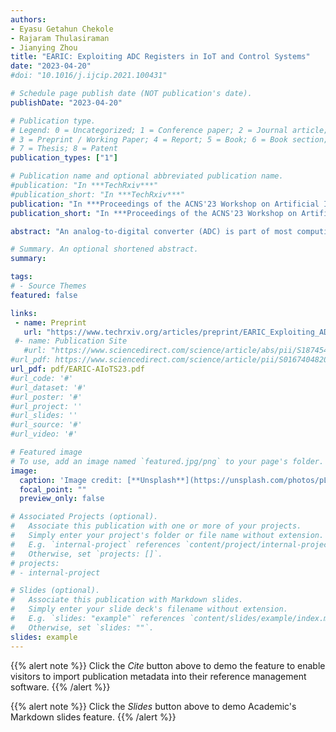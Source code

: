 ```yaml
---
authors:
- Eyasu Getahun Chekole
- Rajaram Thulasiraman
- Jianying Zhou
title: "EARIC: Exploiting ADC Registers in IoT and Control Systems"
date: "2023-04-20"
#doi: "10.1016/j.ijcip.2021.100431"

# Schedule page publish date (NOT publication's date).
publishDate: "2023-04-20"

# Publication type.
# Legend: 0 = Uncategorized; 1 = Conference paper; 2 = Journal article;
# 3 = Preprint / Working Paper; 4 = Report; 5 = Book; 6 = Book section;
# 7 = Thesis; 8 = Patent
publication_types: ["1"]

# Publication name and optional abbreviated publication name.
#publication: "In ***TechRxiv***"
#publication_short: "In ***TechRxiv***"
publication: "In ***Proceedings of the ACNS'23 Workshop on Artificial Intelligence and Industrial IoT Security (AIoTS'23)***, Springer"
publication_short: "In ***Proceedings of the ACNS'23 Workshop on Artificial Intelligence and Industrial IoT Security (AIoTS'23)***, Springer"

abstract: "An analog-to-digital converter (ADC) is part of most computing systems as it converts analog signals into quantifiable digital values. Since most digital devices operate only on digital values, the ADC acts as an interface between the digital and analog worlds. Hence, ADCs are commonly used in a wide-range of application areas, such as internet of things (IoT), industrial control systems (ICS), cyber-physical systems (CPS), audio/video devices, medical imaging, digital oscilloscopes, and cell phones, among others. For example, programmable logic controllers (PLCs) in ICS/CPS often make control decisions based on digital values that are converted from analog signals by ADCs. Due to its crucial role in various applications, ADCs are often targeted by a wide-range of physical and cyber attacks. Attackers may exploit vulnerabilities that could be found in the software/hardware of ADCs. In this work, we first conduct a deeper study on the ADC conversion scrutinize relevant vulnerabilities that were not well explored by prior works. Hence, we manage to identify exploitable vulnerabilities on certain ADC registers that are used in the ADC conversion process. These vulnerabilities can allow attackers to launch dangerous attacks that can disrupt the behaviour of the targeted system (e.g., an IoT or control system) in a stealthy way. As a proof of concept, we design three such attacks by exploiting the vulnerabilities identified. Finally, we test the attacks on a mini-CPS testbed we designed using IoT devices, analog sensors and actuators. Our experimental results reveal high effectiveness of the proposed attack techniques in misleading PLCs to make incorrect control decisions in CPS. We also analyze the impact of such attacks when launched in realistic CPS testbeds."

# Summary. An optional shortened abstract.
summary: 

tags:
# - Source Themes
featured: false

links:
 - name: Preprint
   url: "https://www.techrxiv.org/articles/preprint/EARIC_Exploiting_ADC_Registers_in_IoT_and_Control_Systems/21215588"
 #- name: Publication Site
   #url: "https://www.sciencedirect.com/science/article/abs/pii/S1874548221000238"
#url_pdf: https://www.sciencedirect.com/science/article/pii/S0167404820301061
url_pdf: pdf/EARIC-AIoTS23.pdf
#url_code: '#'
#url_dataset: '#'
#url_poster: '#'
#url_project: ''
#url_slides: ''
#url_source: '#'
#url_video: '#'

# Featured image
# To use, add an image named `featured.jpg/png` to your page's folder. 
image:
  caption: 'Image credit: [**Unsplash**](https://unsplash.com/photos/pLCdAaMFLTE)'
  focal_point: ""
  preview_only: false

# Associated Projects (optional).
#   Associate this publication with one or more of your projects.
#   Simply enter your project's folder or file name without extension.
#   E.g. `internal-project` references `content/project/internal-project/index.md`.
#   Otherwise, set `projects: []`.
# projects:
# - internal-project

# Slides (optional).
#   Associate this publication with Markdown slides.
#   Simply enter your slide deck's filename without extension.
#   E.g. `slides: "example"` references `content/slides/example/index.md`.
#   Otherwise, set `slides: ""`.
slides: example
---
```


{{% alert note %}}
Click the *Cite* button above to demo the feature to enable visitors to import publication metadata into their reference management software.
{{% /alert %}}

{{% alert note %}}
Click the *Slides* button above to demo Academic's Markdown slides feature.
{{% /alert %}}
